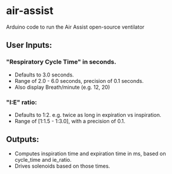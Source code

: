 # air-assist
Arduino code to run the Air Assist open-source ventilator

## User Inputs:

### "Respiratory Cycle Time" in seconds.
 - Defaults to 3.0 seconds.
 - Range of 2.0 - 6.0 seconds, precision of 0.1 seconds.
 - Also display Breath/minute (e.g. 12, 20)

### "I:E" ratio:
 - Defaults to 1:2. e.g. twice as long in expiration vs inspiration.
 - Range of [1:1.5 - 1:3.0], with a precision of 0.1.

## Outputs:

 - Computes inspiration time and expiration time in ms,
   based on cycle_time and ie_ratio.
 - Drives solenoids based on those times.
